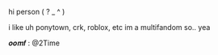 hi person ( ? _ ^ ) 

i like uh ponytown, crk, roblox, etc
im a multifandom so.. yea

𝒐𝒐𝒎𝒇 : @2Time
